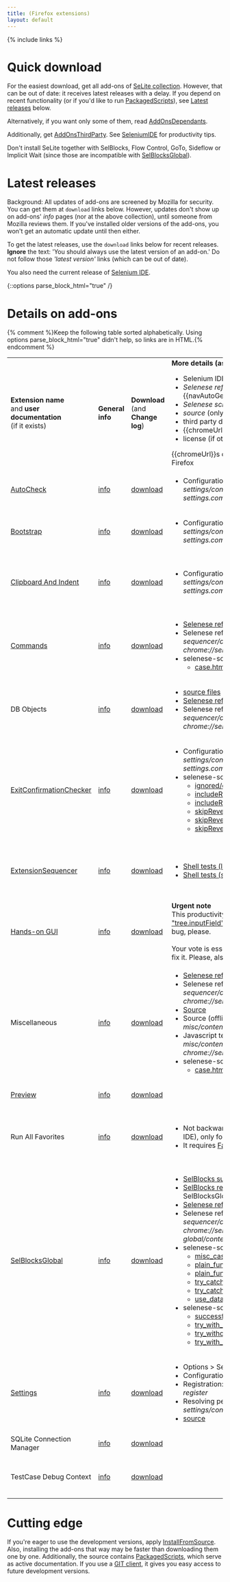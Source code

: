 ```yaml
---
title: (Firefox extensions)
layout: default
---
```

{% include links %}

# Quick download
For the easiest download, get all add-ons of [SeLite collection](https://addons.mozilla.org/en-US/firefox/collections/peter-kehl/selite/?sort=name). However, that can be out of date: it receives latest releases with a delay. If you depend on recent functionality (or if you'd like to run [PackagedScripts](PackagedScripts)), see [Latest releases](#latest-releases) below.

Alternatively, if you want only some of them, read [AddOnsDependants](AddOnsDependants).

Additionally, get [AddOnsThirdParty](AddOnsThirdParty). See [SeleniumIDE](SeleniumIDE) for productivity tips.

Don't install SeLite together with SelBlocks, Flow Control, GoTo, Sideflow or Implicit Wait (since those are incompatible with [SelBlocksGlobal](SelBlocksGlobal)).

# Latest releases
Background: All updates of add-ons are screened by Mozilla for security. You can get them at `download` links below. However, updates don't show up on add-ons' _info_ pages (nor at the above collection), until someone from Mozilla reviews them. If you've installed older versions of the add-ons, you won't get an automatic update until then either.

To get the latest releases, use the `download` links below for recent releases. **Ignore** the text: 'You should always use the latest version of an add-on.' Do not follow those _'latest version'_ links (which can be out of date).

You also need the current release of [Selenium IDE](https://addons.mozilla.org/en-US/firefox/addon/selenium-ide/).

{::options parse_block_html="true" /}

# Details on add-ons
{% comment %}Keep the following table sorted alphabetically. Using options parse_block_html="true" didn't help, so links are in HTML.{% endcomment %}
<table class="table">
<tbody>
<tr>
    <td> <strong>Extension name</strong><br/>and <strong>user documentation</strong><br/>
        (if it exists)
    </td>
    <td><strong>General<br/>info</strong></td>
    <td><strong>Download</strong> <br/>
        (and<br/>
        <strong>Change log</strong>)
    </td>
    <td><strong>More details (as applicable)</strong><br/>
        <ul>
            <li>Selenium IDE menu</li>
            <li markdown="span"><em>Selenese reference</em> (see also {{navAutoGeneratedSeleneseCommands}})</li>
            <li><em>Selenese scripts</em> (see also <a href="PackagedScripts">PackagedScripts</a>)</li>
            <li><em>source</em> (only if there is no other documentation)</li>
            <li>third party documentation</li>
            <li markdown="span">{{chromeUrl}} to configure via <a href="SettingsInterface">SettingsInterface</a></li><li>license (if other than GNU LGPL 3)</li>
        </ul>
        <span>{{chromeUrl}}s only work after you install the add-on in Firefox</span>
    </td>
    <td><strong>Other</strong></td>
</tr>
<tr>
    <td><a href="AutoCheck">AutoCheck</a></td>
    <td> <a href='https://addons.mozilla.org/en-US/firefox/addon/selite-auto-check/'>info</a> </td>
    <td> <a href='https://addons.mozilla.org/en-US/firefox/addon/selite-auto-check/versions/'>download</a></td>
    <td> <ul>
            <li> Configuration: <em>chrome://selite-settings/content/tree.xul?module=extensions.selite-settings.common</em> > <em>autoCheck</em>...</li>
        </ul>
    </td>
    <td>
        <ul>
            <li> Since July 2014</li>
        </ul>
    </td>
</tr>
<tr>
    <td> <a href='BootstrapLoader'>Bootstrap</a></td>
    <td> <a href='https://addons.mozilla.org/en-US/firefox/addon/selite-bootstrap/'>info</a> </td>
    <td> <a href='https://addons.mozilla.org/en-US/firefox/addon/SeLite-Bootstrap/versions/'>download</a></td>
    <td> <ul>
            <li>Configuration: <em>chrome://selite-settings/content/tree.xul?module=extensions.selite-settings.common</em> > bootstrappedCoreExtensions</li>
         </ul>
    </td>
    <td> <ul>
            <li>Since 2012</li>
         </ul>
    </td>
</tr>
<tr>
    <td> <a href='SeleniumIDE#clipboard-and-indent'>Clipboard And Indent</a> </td>
    <td> <a href='https://addons.mozilla.org/en-US/firefox/addon/selite-clipboard-and-indent/'>info</a> </td>
    <td> <a href='https://addons.mozilla.org/en-US/firefox/addon/selite-clipboard-and-indent/versions'>download</a> </td>
    <td> <ul>
            <li>Configuration: <em>chrome://selite-settings/content/tree.xul?module=extensions.selite-settings.common</em> > indentationStep</li>
         </ul>
    </td>
    <td> <ul>
            <li>Apache License&#160;2 </li>
            <li>Since February 2015</li>
         </ul>
    </td>
</tr>
<tr>
    <td> <a href='ExtraCommands'>Commands</a></td>
    <td> <a href='https://addons.mozilla.org/en-US/firefox/addon/selite-commands/'>info</a> </td>
    <td> <a href='https://addons.mozilla.org/en-US/firefox/addon/selite-commands/versions/'>download</a>                </td>
    <td> <ul>
            <li><a href='https://cdn.rawgit.com/selite/selite/master/commands/src/chrome/content/reference.xml'>Selenese reference (online)</a></li>
            <li>Selenese reference (offline) <em>chrome://selite-extension-sequencer/content/selenese_reference.html?chrome://selite-commands/content/reference.xml</em></li>
            <li>selenese-scripts/
                <ul>
                    <li><a href='http://htmlpreview.github.io/?https://github.com/SeLite/SeLite/blob/master/commands/selenese-scripts/case.html'>case.html</a></li>
                </ul>
            </li>
        </ul>
    </td>
    <td> <ul>
            <li>Since 2011</li>
        </ul>
    </td>
</tr>
<tr>
    <td> DB Objects                </td>
    <td> <a href='https://addons.mozilla.org/en-US/firefox/addon/selite-db-objects/'>info</a> </td>
    <td> <a href='https://addons.mozilla.org/en-US/firefox/addon/selite-db-objects/versions/'>download</a>              </td>
    <td> <ul>
            <li><a href='https://github.com/SeLite/SeLite/tree/master/db-objects/src/chrome/content/'>source files</a></li>
            <li><a href='https://cdn.rawgit.com/selite/selite/91106478cbdecc86c53cce7dad1aa4f231754853/db-objects/src/chrome/content/reference.xml'>Selenese reference (online)</a></li>
            <li>Selenese reference (offline) <em>chrome://selite-extension-sequencer/content/selenese_reference.html?chrome://selite-db-objects/content/reference.xml</em></li>
        </ul>
    </td>
    <td> <ul>
            <li>Since May 2013</li>
        </ul>
    </td>
</tr>
<tr>
<td> <a href="ExitConfirmationChecker">ExitConfirmationChecker</a> </td>
    <td> <a href='https://addons.mozilla.org/en-US/firefox/addon/selite-exit-confirmation-check/'>info</a> </td>
    <td> <a href='https://addons.mozilla.org/en-US/firefox/addon/selite-exit-confirmation-check/versions'>download</a> </td>
    <td> <ul>
            <li>Configuration: <em>chrome://selite-settings/content/tree.xul?module=extensions.selite-settings.common</em> > <em>exitConfirmationChecker</em>...</li>
            <li>selenese-scripts/
                <ul>
                    <li><a href='http://htmlpreview.github.io/?https://github.com/SeLite/SeLite/blob/master/exit-confirmation-checker/selenese-scripts/ignored/case.html'>ignored/case.html</a></li>
                    <li><a href='http://htmlpreview.github.io/?https://github.com/SeLite/SeLite/blob/master/exit-confirmation-checker/selenese-scripts/includeRevertedChanges/positive_case.html'>includeRevertedChanges/positive_case.html</a></li>
                    <li><a href='http://htmlpreview.github.io/?https://github.com/SeLite/SeLite/blob/master/exit-confirmation-checker/selenese-scripts/includeRevertedChanges/assert/negative_case.html'>includeRevertedChanges/assert/negative_case.html</a></li>
                    <li><a href='http://htmlpreview.github.io/?https://github.com/SeLite/SeLite/blob/master/exit-confirmation-checker/selenese-scripts/skipRevertedChanges/positive_case.html'>skipRevertedChanges/positive_case.html</a></li>
                    <li><a href='http://htmlpreview.github.io/?https://github.com/SeLite/SeLite/blob/master/exit-confirmation-checker/selenese-scripts/skipRevertedChanges/assert/negative_case.html'>skipRevertedChanges/assert/negative_case.html</a></li>
                    <li><a href='http://htmlpreview.github.io/?https://github.com/SeLite/SeLite/blob/master/exit-confirmation-checker/selenese-scripts/skipRevertedChanges/verify/negative_case.html'>skipRevertedChanges/verify/negative_case.html</a></li>
                </ul>
            </li>
        </ul>
    </td>
    <td> <ul>
            <li>Since June 2014</li>
        </ul>
    </td>
</tr>
<tr>
 <td> <a href="ExtensionSequencer">ExtensionSequencer</a>        </td>
    <td> <a href='https://addons.mozilla.org/en-US/firefox/addon/selite-extension-sequencer/'>info</a> </td>
    <td> <a href='https://addons.mozilla.org/en-US/firefox/addon/selite-extension-sequencer/versions/'>download</a>     </td>
    <td> <ul>
            <li><a href='http://htmlpreview.github.io/?https://github.com/selite/selite/blob/master/extension-sequencer/shell-tests/tests.html'>Shell tests (list)</a></li>
            <li><a href='https://github.com/SeLite/SeLite/tree/master/extension-sequencer/shell-tests'>Shell tests (source)</a></li>
         </ul>
    </td>
    <td> <ul>
            <li>Apache License&#160;2</li>
            <li>Since September 2013</li>
        </ul>
    </td>
</tr>
<tr>
    <td> <a href='SeleniumIDE#hands-on-gui'>Hands-on GUI</a> </td>
    <td> <a href='https://addons.mozilla.org/en-US/firefox/addon/selite-hands-on-gui/'>info</a>  </td>
    <td> <a href='https://addons.mozilla.org/en-US/firefox/addon/selite-hands-on-gui/versions/'>download</a>           </td>
    <td>
        <b>Urgent note</b><br/>
        This productivity add-on is affected by Firefox defect <a href='https://bugzilla.mozilla.org/show_bug.cgi?id=1247476'>"tree.inputField's type as autocomplete fails"</a>. Vote for that bug, please.<br/><br/>
        Your vote is essential. Otherwise Mozilla may take years to fix it. Please, also vote for <a href="ThirdPartyIssues">ThirdPartyIssues</a>.
    </td>
    <td> <ul>
            <li>Apache License&#160;2</li>
            <li>Since February 2015</li>
        </ul>
    </td>
</tr>
<tr>
    <td> Miscellaneous             </td>
    <td> <a href='https://addons.mozilla.org/en-US/firefox/addon/selite-miscellaneous/'>info</a> </td>
    <td> <a href='https://addons.mozilla.org/en-US/firefox/addon/selite-miscellaneous/versions/'>download</a>
    </td>
    <td> <ul>
         <li><a href='https://cdn.rawgit.com/selite/selite/91106478cbdecc86c53cce7dad1aa4f231754853/misc/src/chrome/content/reference.xml'>Selenese reference (online)</a></li>
         <li>Selenese reference (offline) <em>chrome://selite-extension-sequencer/content/selenese_reference.html?chrome://selite-misc/content/reference.xml</em></li>
         <li><a href='https://github.com/SeLite/SeLite/blob/master/misc/src/chrome/content/extensions/core-extension.js'>Source</a></li>
         <li>Source (offline): <em>chrome://selite-misc/content/extensions/core-extension.js</em></li>
         <li>Javascript tests: <em>chrome://selite-misc/content/javascript_test_runner.html?chrome://selite-misc/content/javascript-tests/test.js</em><!-- This link only works offline, because neither gitraw.com nor htmlpreview.github.io accept URL-based HTTP parameters passed to .html file.--></li>
        <li>selenese-scripts/
            <ul>
                 <li><a href='http://htmlpreview.github.io/?https://github.com/SeLite/SeLite/blob/master/misc/selenese-scripts/case.html'>case.html</a></li>
            </ul>
        </li>
     </ul>
   </td>
   <td> <ul>
         <li>Since May 2013</li>
        </ul>
   </td>
</tr>
<tr>
    <td> <a href='Preview'>Preview</a> </td>
    <td> <a href='https://addons.mozilla.org/en-US/firefox/addon/selite-preview/'>info</a>  </td>
    <td> <a href='https://addons.mozilla.org/en-US/firefox/addon/selite-preview/versions/'>download</a>
    </td>
    <td>&#160;</td>
    <td> <ul>
            <li>Since 2016</li>
        </ul>
    </td>
</tr>
<tr>
    <td> Run All Favorites         </td>
    <td> <a href='https://addons.mozilla.org/en-US/firefox/addon/selite-run-all-favorites/'>info</a> </td>
    <td> <a href='https://addons.mozilla.org/en-US/firefox/addon/selite-run-all-favorites/versions/'>download</a>
    </td>
    <td> <ul>
            <li>Not backwards compatible with Favorites (Selenium IDE), only forward compatible (see <em>info</em>).</li>
            <li>It requires <a href='https://addons.mozilla.org/en-US/firefox/addon/favorites-selenium-ide/'>Favorites (Selenium IDE)</a>.</li>
        </ul>
    </td>
    <td> <ul>
            <li>MPL License&#160;1.1</li>
            <li>Since September 2014</li>
        </ul>
    </td>
</tr>
<tr>
    <td> <a href="SelBlocksGlobal">SelBlocksGlobal</a></td>
    <td> <a href='https://addons.mozilla.org/en-US/firefox/addon/selite-selblocks-global/'>info</a> </td>
    <td> <a href='https://addons.mozilla.org/en-US/firefox/addon/SeLite-SelBlocks-Global/versions/'>download</a>        </td>
    <td> <ul>
            <li><a href='https://addons.mozilla.org/en-US/firefox/addon/selenium-ide-sel-blocks/'>SelBlocks summary</a></li>
            <li><a href='http://refactoror.wikia.com/wiki/Selblocks_Reference'>SelBlocks reference</a> (most applies, for differences see SelBlocksGlobal)</li>
            <li><a href='https://cdn.rawgit.com/SeLite/SelBlocksGlobal/master/sel-blocks-fx_xpi/chrome/content/reference.xml'>Selenese reference (online)</a></li>
            <li>Selenese reference (offline) <em>chrome://selite-extension-sequencer/content/selenese_reference.html?chrome://selite-selblocks-global/content/reference.xml</em></li>
            <li>selenese-scripts/
                <ul>
                     <li><a href='http://htmlpreview.github.io/?https://github.com/SeLite/SelBlocksGlobal/blob/master/selenese-scripts/misc_case.html'>misc_case.html</a></li>
                     <li><a href='http://htmlpreview.github.io/?https://github.com/SeLite/SelBlocksGlobal/blob/master/selenese-scripts/plain_function_call_case.html'>plain_function_call_case.html</a></li>
                     <li><a href='http://htmlpreview.github.io/?https://github.com/SeLite/SelBlocksGlobal/blob/master/selenese-scripts/plain_function_definition_case.html'>plain_function_definition_case.html</a></li>
                     <li><a href='http://htmlpreview.github.io/?https://github.com/SeLite/SelBlocksGlobal/blob/master/selenese-scripts/try_catch_function_calls_case.html'>try_catch_function_calls_case.html</a></li>
                     <li><a href='http://htmlpreview.github.io/?https://github.com/SeLite/SelBlocksGlobal/blob/master/selenese-scripts/try_catch_function_definitions_case.html'>try_catch_function_definitions_case.html</a></li>
                     <li><a href='http://htmlpreview.github.io/?https://github.com/SeLite/SelBlocksGlobal/blob/master/selenese-scripts/use_data_from_files_case.html'>use_data_from_files_case.html</a></li>
                </ul>
            </li>
            <li>selenese-scripts-negative/
                <ul>
                     <li><a href='http://htmlpreview.github.io/?https://github.com/SeLite/SelBlocksGlobal/blob/master/selenese-scripts-negative/successful_try_then_failed_assert.html'>successful_try_then_failed_assert.html</a></li>
                     <li><a href='http://htmlpreview.github.io/?https://github.com/SeLite/SelBlocksGlobal/blob/master/selenese-scripts-negative/try_with_no_catch_nor_finally_at_top_level_case.html'>try_with_no_catch_nor_finally_at_top_level_case.html</a></li>
                     <li><a href='http://htmlpreview.github.io/?https://github.com/SeLite/SelBlocksGlobal/blob/master/selenese-scripts-negative/try_without_catch_at_top_level_case.html'>try_without_catch_at_top_level_case.html</a></li>
                     <li><a href='http://htmlpreview.github.io/?https://github.com/SeLite/SelBlocksGlobal/blob/master/selenese-scripts-negative/try_with_unmatching_catch_at_top_level_case.html'>try_with_unmatching_catch_at_top_level_case.html</a></li>
                </ul>
            </li>
        </ul>
    </td>
    <td> <ul>
            <li>MPL License&#160;1.1</li>
            <li>Since 2011</li>
        </ul>
    </td>
</tr>
<tr>
    <td> <a href='Settings'>Settings</a>                </td>
    <td> <a href='https://addons.mozilla.org/en-US/firefox/addon/selite-settings/'>info</a> </td>
    <td> <a href='https://addons.mozilla.org/en-US/firefox/addon/selite-settings/versions/'>download</a>                </td>
    <td> <ul>
            <li>Options > SeLite Settings for this suite</li>
            <li>Configuration: <em>chrome://selite-settings/content/tree.xul</em></li>
            <li>Registration: <em>chrome://selite-settings/content/tree.xul?register</em></li>
            <li>Resolving per folder: <em>chrome://selite-settings/content/tree.xul?selectFolder</em></li>
            <li><a href='https://github.com/SeLite/SeLite/blob/master/settings/src/chrome/content/SeLiteSettings.js'>source</a></li>
        </ul>
    </td>
    <td> <ul>
            <li>GUI is under GNU GPL&#160;3; API is under GNU LGPL&#160;3</li>
            <li>Since 2013</li>
        </ul>
    </td>
</tr>
<tr>
    <td> SQLite Connection Manager </td>
    <td> <a href='https://addons.mozilla.org/en-US/firefox/addon/selite-sqlite-connection-mg/'>info</a> </td>
    <td> <a href='https://addons.mozilla.org/en-US/firefox/addon/SeLite-SQLite-Connection-Mg/versions/'>download</a>     </td>
    <td>&#160;</td>
    <td>
        <ul><li> Since 2013</li></ul>
    </td>
</tr>
<tr>
    <td> TestCase Debug Context   </td>
    <td> <a href='https://addons.mozilla.org/en-US/firefox/addon/selite-testcase-debug-conte/'>info</a> </td>
    <td> <a href='https://addons.mozilla.org/en-US/firefox/addon/SeLite-TestCase-Debug-Conte/versions/'>download</a>      </td>
    <td>&#160;</td>
    <td> <ul>
            <li>Apache License&#160;2</li>
            <li>Since 2013</li>
        </ul>
    </td>
</tr>
</tbody>
</table>

# Cutting edge
If you're eager to use the development versions, apply [InstallFromSource](InstallFromSource). Also, installing the add-ons that way may be faster than downloading them one by one. Additionally, the source contains [PackagedScripts](PackagedScripts), which serve as active documentation. If you use a [GIT client](http://git-scm.com/downloads), it gives you easy access to future development versions.
